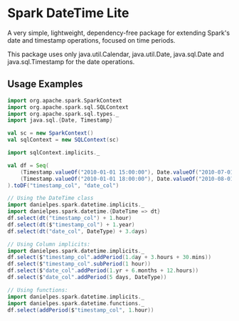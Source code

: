 # Spark DateTime Lite

A very simple, lightweight, dependency-free package for extending Spark's date and timestamp operations, focused on time periods.

This package uses only java.util.Calendar, java.util.Date, java.sql.Date and java.sql.Timestamp for the date operations.

## Usage Examples

```scala
import org.apache.spark.SparkContext
import org.apache.spark.sql.SQLContext
import org.apache.spark.sql.types._
import java.sql.{Date, Timestamp}

val sc = new SparkContext()
val sqlContext = new SQLContext(sc)

import sqlContext.implicits._

val df = Seq(
    (Timestamp.valueOf("2010-01-01 15:00:00"), Date.valueOf("2010-07-01")),
    (Timestamp.valueOf("2010-01-01 18:00:00"), Date.valueOf("2010-08-01"))
).toDF("timestamp_col", "date_col")

// Using the DateTime class
import danielpes.spark.datetime.implicits._
import danielpes.spark.datetime.{DateTime => dt}
df.select(dt("timestamp_col") + 1.hour)
df.select(dt($"timestamp_col") + 1.year)
df.select(dt("date_col", DateType) + 3.days)

// Using Column implicits:
import danielpes.spark.datetime.implicits._
df.select($"timestamp_col".addPeriod(1.day + 3.hours + 30.mins))
df.select($"timestamp_col".subPeriod(1 hour))
df.select($"date_col".addPeriod(1.yr + 6.months + 12.hours))
df.select($"date_col".addPeriod(5 days, DateType))

// Using functions:
import danielpes.spark.datetime.implicits._
import danielpes.spark.datetime.functions._
df.select(addPeriod($"timestamp_col", 1.hour))
```
